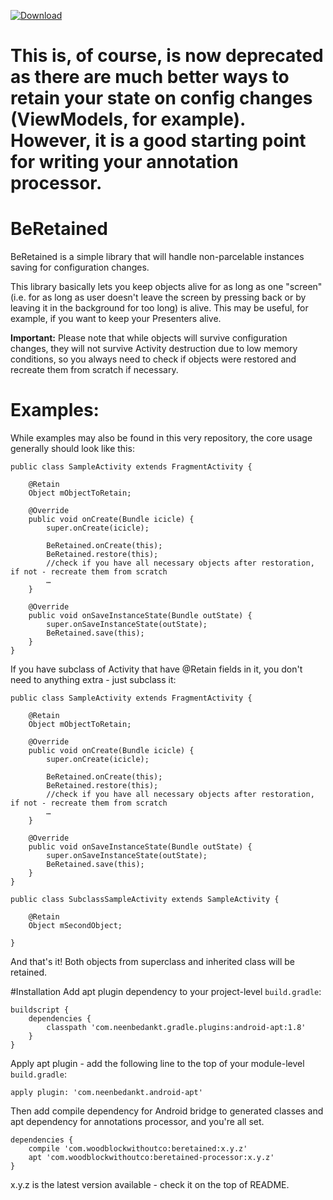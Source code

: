 [ ![Download](https://api.bintray.com/packages/drbreen/maven/com.woodblockwithoutco.beretained-processor/images/download.svg) ](https://bintray.com/drbreen/maven/com.woodblockwithoutco.beretained-processor/_latestVersion)

# This is, of course, is now deprecated as there are much better ways to retain your state on config changes (ViewModels, for example). However, it is a good starting point for writing your annotation processor.

# BeRetained
BeRetained is a simple library that will handle non-parcelable instances saving for configuration changes.

This library basically lets you keep objects alive for as long as one "screen"(i.e. for as long as user doesn't leave the screen by pressing back or by leaving it in the background for too long) is alive. This may be useful, for example, if you want to keep your Presenters alive. 

**Important:** Please note that while objects will survive configuration changes, they will not survive Activity destruction due to low memory conditions, so you always need to check if objects were restored and recreate them from scratch if necessary.

# Examples:
While examples may also be found in this very repository, the core usage generally should look like this:
```
public class SampleActivity extends FragmentActivity {

    @Retain
    Object mObjectToRetain;
    
    @Override
    public void onCreate(Bundle icicle) {
        super.onCreate(icicle);
    
        BeRetained.onCreate(this);
        BeRetained.restore(this);
        //check if you have all necessary objects after restoration, if not - recreate them from scratch
        …
    }

    @Override
    public void onSaveInstanceState(Bundle outState) {
        super.onSaveInstanceState(outState);
        BeRetained.save(this);
    }
}
```

If you have subclass of Activity that have @Retain fields in it, you don't need to anything extra - just subclass it:
```
public class SampleActivity extends FragmentActivity {

    @Retain
    Object mObjectToRetain;
    
    @Override
    public void onCreate(Bundle icicle) {
        super.onCreate(icicle);
    
        BeRetained.onCreate(this);
        BeRetained.restore(this);
        //check if you have all necessary objects after restoration, if not - recreate them from scratch
        …
    }

    @Override
    public void onSaveInstanceState(Bundle outState) {
        super.onSaveInstanceState(outState);
        BeRetained.save(this);
    }
}

public class SubclassSampleActivity extends SampleActivity {

    @Retain
    Object mSecondObject;

}
```

And that's it! Both objects from superclass and inherited class will be retained.

#Installation
Add apt plugin dependency to your project-level ```build.gradle```:
```
buildscript {
    dependencies {
        classpath 'com.neenbedankt.gradle.plugins:android-apt:1.8'
    }
}
```

Apply apt plugin - add the following line to the top of your module-level ```build.gradle```:
```
apply plugin: 'com.neenbedankt.android-apt'
```

Then add compile dependency for Android bridge to generated classes
and apt dependency for annotations processor, and you're all set.
```
dependencies {
    compile 'com.woodblockwithoutco:beretained:x.y.z'
    apt 'com.woodblockwithoutco:beretained-processor:x.y.z'
}
```

x.y.z is the latest version available - check it on the top of README.
